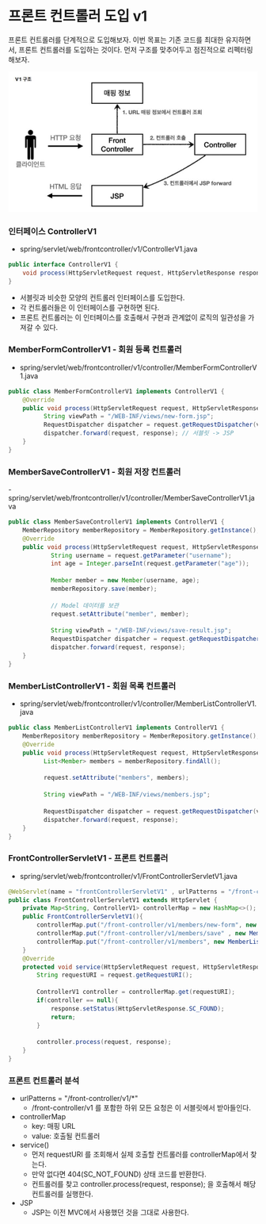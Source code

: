 
# 프론트 컨트롤러 도입 v1

프론트 컨트롤러를 단계적으로 도입해보자.
이번 목표는 기존 코드를 최대한 유지하면서, 프론트 컨트롤러를 도입하는 것이다.
먼저 구조를 맞추어두고 점진적으로 리펙터링 해보자.

![10.JPG](Image%2F10.JPG)

### 인터페이스 ControllerV1

- spring/servlet/web/frontcontroller/v1/ControllerV1.java

```java
public interface ControllerV1 {
    void process(HttpServletRequest request, HttpServletResponse response) throws ServletException, IOException;
}
```

- 서블릿과 비슷한 모양의 컨트롤러 인터페이스를 도입한다.
- 각 컨트롤러들은 이 인터페이스를 구현하면 된다.
- 프론트 컨트롤러는 이 인터페이스를 호출해서 구현과 관계없이 로직의 일관성을 가져갈 수 있다.

### MemberFormControllerV1 - 회원 등록 컨트롤러

- spring/servlet/web/frontcontroller/v1/controller/MemberFormControllerV1.java

```java
public class MemberFormControllerV1 implements ControllerV1 {
    @Override
    public void process(HttpServletRequest request, HttpServletResponse response) throws ServletException, IOException {
          String viewPath = "/WEB-INF/views/new-form.jsp";
          RequestDispatcher dispatcher = request.getRequestDispatcher(viewPath);
          dispatcher.forward(request, response); // 서블릿 -> JSP
    }
}
```

### MemberSaveControllerV1 - 회원 저장 컨트롤러

-spring/servlet/web/frontcontroller/v1/controller/MemberSaveControllerV1.java

```java
public class MemberSaveControllerV1 implements ControllerV1 {
    MemberRepository memberRepository = MemberRepository.getInstance();
    @Override
    public void process(HttpServletRequest request, HttpServletResponse response) throws ServletException, IOException {
            String username = request.getParameter("username");
            int age = Integer.parseInt(request.getParameter("age"));

            Member member = new Member(username, age);
            memberRepository.save(member);

            // Model 데이터를 보관
            request.setAttribute("member", member);

            String viewPath = "/WEB-INF/views/save-result.jsp";
            RequestDispatcher dispatcher = request.getRequestDispatcher(viewPath);
            dispatcher.forward(request, response);
    }
}
```

### MemberListControllerV1 - 회원 목록 컨트롤러

- spring/servlet/web/frontcontroller/v1/controller/MemberListControllerV1.java

```java
public class MemberListControllerV1 implements ControllerV1 {
    MemberRepository memberRepository = MemberRepository.getInstance();
    @Override
    public void process(HttpServletRequest request, HttpServletResponse response) throws ServletException, IOException {
          List<Member> members = memberRepository.findAll();

          request.setAttribute("members", members);

          String viewPath = "/WEB-INF/views/members.jsp";

          RequestDispatcher dispatcher = request.getRequestDispatcher(viewPath);
          dispatcher.forward(request, response);
    }
}
```

### FrontControllerServletV1 - 프론트 컨트롤러

- spring/servlet/web/frontcontroller/v1/FrontControllerServletV1.java

```java
@WebServlet(name = "frontControllerServletV1" , urlPatterns = "/front-controller/v1/*")
public class FrontControllerServletV1 extends HttpServlet {
    private Map<String, ControllerV1> controllerMap = new HashMap<>();
    public FrontControllerServletV1(){
        controllerMap.put("/front-controller/v1/members/new-form", new MemberFormControllerV1());
        controllerMap.put("/front-controller/v1/members/save" , new MemberSaveControllerV1());
        controllerMap.put("/front-controller/v1/members", new MemberListControllerV1());
    }
    @Override
    protected void service(HttpServletRequest request, HttpServletResponse response) throws ServletException, IOException {
        String requestURI = request.getRequestURI();

        ControllerV1 controller = controllerMap.get(requestURI);
        if(controller == null){
            response.setStatus(HttpServletResponse.SC_FOUND);
            return;
        }

        controller.process(request, response);
    }
}
```

### 프론트 컨트롤러 분석

- urlPatterns = "/front-controller/v1/*" 
  - /front-controller/v1 를 포함한 하위 모든 요청은 이 서블릿에서 받아들인다.
- controllerMap
  - key: 매핑 URL
  - value: 호출될 컨트롤러
- service()
  - 먼저 requestURI 를 조회해서 실제 호출할 컨트롤러를 controllerMap에서 찾는다.
  - 만약 없다면 404(SC_NOT_FOUND) 상태 코드를 반환한다.
  - 컨트롤러를 찾고 controller.process(request, response); 을 호출해서 해당 컨트롤러를 실행한다.
- JSP
  - JSP는 이전 MVC에서 사용했던 것을 그대로 사용한다.



